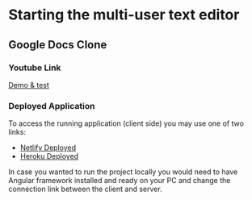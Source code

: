 # Starting the multi-user text editor

## Google Docs Clone

### Youtube Link

[Demo & test](https://drive.google.com/drive/folders/1GSHoCd0KOyZxfy6F86cHqX9L8dLHlpBI?usp=sharing)

### Deployed Application

To access the running application (client side) you may use one of two links:

- [Netlify Deployed](https://62b75745ca488e2b05b295ca--precious-mooncake-04214e.netlify.app/#/document/ecca3587-5602-4658-b9ed-6d7d534d2120)
- [Heroku Deployed](https://text-editor-client.herokuapp.com/#/document/)

In case you wanted to run the project locally you would need to have Angular framework installed and ready on your PC and change the connection link between the client and server.
